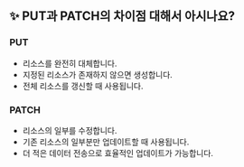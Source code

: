 ## ✨ PUT과 PATCH의 차이점 대해서 아시나요?

### PUT

- 리소스를 완전히 대체합니다.
- 지정된 리소스가 존재하지 않으면 생성합니다.
- 전체 리소스를 갱신할 때 사용됩니다.

### PATCH

- 리소스의 일부를 수정합니다.
- 기존 리소스의 일부분만 업데이트할 때 사용됩니다.
- 더 적은 데이터 전송으로 효율적인 업데이트가 가능합니다.
